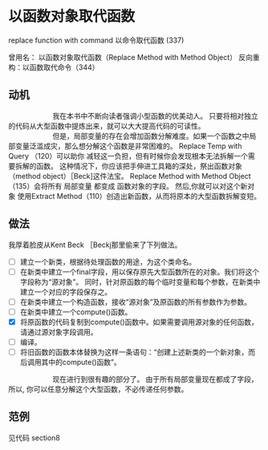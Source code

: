 # 以函数对象取代函数

replace function with command 以命令取代函数 (337)

曾用名： 以函数对象取代函数（Replace Method with Method Object）
反向重构：以函数取代命令（344）


## 动机

&emsp;&emsp;&emsp;&emsp;&emsp;&emsp; 我在本书中不断向读者强调⼩型函数的优美动⼈。
只要将相对独⽴的代码从⼤型函数中提炼出来，就可以⼤⼤提⾼代码的可读性。  
&emsp;&emsp;&emsp;&emsp;&emsp;&emsp; 但是，局部变量的存在会增加函数分解难度。如果⼀个函数之中局部变量泛滥成灾，那么想分解这个函数是⾮常困难的。
Replace Temp with Query （120）可以助你 减轻这⼀负担，但有时候你会发现根本⽆法拆解⼀个需要拆解的函数。
这种情况下，你应该把⼿伸进⼯具箱的深处，祭出函数对象（method object）［Beck]这件法宝。
Replace Method with Method Object （135）会将所有 局部变量 都变成 函数对象的字段。
然后,你就可以对这个新对象 使⽤Extract Method（110）创造出新函数，从⽽将原本的⼤型函数拆解变短。

## 做法
我厚着脸⽪从Kent Beck ［Beckj那⾥偷来了下列做法。
-[ ] 建⽴⼀个新类，根据待处理函数的⽤途，为这个类命名。 
-[ ] 在新类中建⽴⼀个final字段，⽤以保存原先⼤型函数所在的对象。我们将这个字段称为“源对象”。
     同时，针对原函数的每个临时变量和每个参数，在新类中建⽴⼀个对应的字段保存之。 
-[ ] 在新类中建⽴⼀个构造函数，接收“源对象”及原函数的所有参数作为参数。  
-[ ] 在新类中建⽴⼀个compute()函数。  
-[x] 将原函数的代码复制到compute()函数中。如果需要调⽤源对象的任何函数，请通过源对象字段调⽤。  
-[ ] 编译。   
-[ ] 将旧函数的函数本体替换为这样⼀条语句：“创建上述新类的⼀个新对象，⽽后调⽤其中的compute()函数”。  

&emsp;&emsp;&emsp;&emsp;&emsp;&emsp; 现在进⾏到很有趣的部分了。
由于所有局部变量现在都成了字段，所以, 你可以任意分解这个⼤型函数，不必传递任何参数。

## 范例
见代码  section8


